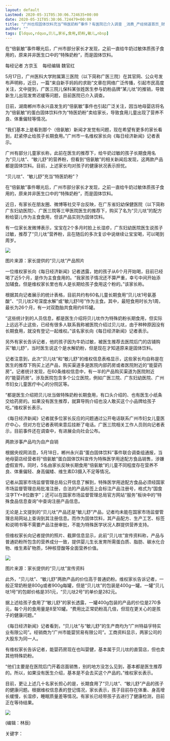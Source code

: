 ```yaml
---
layout: default
Lastmod: 2020-05-31T05:30:06.724635+00:00
date: 2020-05-31T05:30:06.724479+00:00
title: "广州也现固体饮料充当“特医奶粉”事件？有医院已介入调查 _消费_产经频道首页_财经网"
author: ""
tags: [ldquo,rdquo,贝儿,家长,食用,奶粉,敏儿,nbsp]
---
```


在“倍氨敏”事件曝光后，广州市部分家长才发现，之前一直给牛奶过敏体质孩子食用的，原来并非医生口中的“特殊奶粉”，而是固体饮料。

每经记者 方京玉    每经编辑 魏官红    

5月17日，广州医科大学附属第三医院（以下简称广医三院）在其官网、公众号发布声明称，近日，一篇“来自新手妈妈的求助”文章在网络广泛传播，引起市民高度关注，文中提到，广医三院儿保科某张姓医生参与奶粉品牌“某儿呔”的推销，导致新生儿出现发育迟缓等问题，目前医院已介入调查。

日前，湖南郴州市永兴县发生的“倍氨敏”事件也引起广泛关注，因当地母婴店将名为“倍氨敏”的蛋白固体饮料作为“特医奶粉”卖给家长，导致食用儿童出现了营养不良、体重偏轻等情况。

“我们基本上是看到那个（倍氨敏）新闻才发觉有问题，现在希望有更多的家长看到，赶紧停止给孩子长期食用。”广州市一名维权家长向《每日经济新闻》记者表示。

广州有部分儿童家长称，此前在医生的推荐下，给牛奶过敏的孩子长期食用名为“贝儿呔”、“敏儿舒”的营养粉，但看到“倍氨敏”的相关新闻后发现，这两款产品都是固体饮料。目前，上述家长均对孩子的健康状况表示担忧。

“贝儿呔”、“敏儿舒”充当“特医奶粉”？

在“倍氨敏”事件曝光后，广州市部分家长才发现，之前一直给牛奶过敏体质孩子食用的，原来并非医生口中的“特殊奶粉”，而是固体饮料。

近日，有家长在朋友圈、微博等社交平台反映，在广东省妇幼保健医院（以下简称广东妇幼医院）、广医三院等三甲医院医生的推荐下，购买了名为“贝儿呔”的配方粉给婴儿作为主食食用，但该产品实则为固体饮料。

有一位家长发微博表示，宝宝在2个多月时脸上长湿疹，广东妇幼医院医生说孩子过敏，推荐了“贝儿呔”营养粉，且在随后的多次复诊中说继续让宝宝喝，可以喝到周岁。

![](https://images.weserv.nl/?url=http%3A//image.nbd.com.cn/uploads/articles/images/865058/QQ__20200520182154.jpg)

图片来源：家长提供的“贝儿呔”产品照片

一位维权家长向《每日经济新闻》记者透露，她的孩子从6个月开始喝，目前已经喝了近5个月，是作为主食食用的。“我家孩子情况还不算严重，幸亏中间开始添加辅食。但是维权家长里也有人是长期给孩子食用这个粉的。”该家长称。

根据其向记者展示的统计表格，目前共约有60名儿童长期食用“贝儿呔1号氨基酸”、“贝儿呔2号深度水解”或“敏儿舒1号”作为主食。其中，最短食用时长为1周，最长为26个月，有一对双胞胎共食用约615罐。

“这些统计到的人员信息，都是医生介绍将贝儿呔作为特殊奶粉长期食用，但实际上远远不止这些，已经有很多人联系我称被医院介绍过贝儿呔，由于种种原因没有长期食用，就没有登记一起维权。”该名家长向《每日经济新闻》记者表示。

另外有家长告诉记者，他的孩子因为牛奶过敏，被医生推荐去医院后门的店铺购买“敏儿舒”，当时医生说这个是水解奶粉，但是现在才知道原来是固体饮料。

记者注意到，此次“贝儿呔”和“敏儿舒”的维权信息表格显示，这些家长均自称是在医生的推荐下购买上述产品，购买渠道多是医院内部药房或者医院附近的“能婴药房”。记者统计发现，在60条维权信息中，有一半的产品购买渠道为医院附近的“能婴药房”。涉及医院包含多个公立医院，例如广医三院、广东妇幼医院、广州市妇女儿童医疗中心的分院区等。

“都是医生介绍把贝儿呔当做特殊奶粉长期食用，有口头介绍的、也有医生小纸条交给药房的。如果没有医生推荐，就算导购介绍也没人敢买这个小品牌给孩子吃。”维权家长表示。

《每日经济新闻》记者就多位家长反应的问题通过公开电话联系广州市妇女儿童医疗中心，但对方在记者表明来意后挂断了电话。广医三院相关工作人员则向记者表示，目前事件还在调查中，有进展会向社会公布。

两款涉事产品均为自产自销

根据央视网消息，5月18日，郴州永兴县“蛋白固体饮料”事件联合调查组通报，当地母婴店经营者将“倍氨敏”蛋白固体饮料宣传为特殊医学用途配方食品销售，涉嫌虚假宣传。同时，5名由家长反映长期食用“倍氨敏”的儿童不同程度存在营养不良、体重偏轻、身高偏矮、维生素D3摄入不足等情况。

记者从国家市场监督管理总局公开信息了解到，特殊医学用途配方食品必须经国家市场监督管理总局批准注册，合法的产品标签上会标注产品注册号，格式为“国食注字TY+8位数字”；还可以在国家市场监督管理总局官方网站“服务”板块中的“特殊食品信息查询”中查询注册产品信息。

无论是上文提到的“贝儿呔”产品还是“敏儿舒”产品，记者均未能在国家市场监督管理总局网站上查询到其注册信息。而作为固体饮料，其产品配方、生产工艺、标签和说明书等不需要产品注册审批，不能为特殊医学状况人群提供营养支持。

但维权家长向记者提供的照片、截屏信息显示，此前“贝儿呔”宣传资料称，产品与普通奶粉所包含的营养成分一致，提供婴儿生长发育所需蛋白质、脂肪、碳水化合物、维生素矿物质，5种核苷酸等全面营养价值。

![](https://images.weserv.nl/?url=http%3A//image.nbd.com.cn/uploads/articles/images/865057/QQ__20200520182146.jpg)

图片来源：家长提供的“贝儿呔”宣传资料

此外，“贝儿呔”、“敏儿舒”两款产品的价位高于普通奶粉。维权家长告诉记者，一般正常奶粉是800g或者900g每罐，但是“贝儿呔”的包装是400g一罐。一罐“贝儿呔1号”的包邮价格是351元，“贝儿呔2号”的单价是282元。

据上述给孩子食用了“敏儿舒”的家长透露，一罐400g包装的产品的价位是270多元，每个月的食用量是8至10罐。“费用比正常奶粉高几倍，但现在更关心的是孩子的健康问题。”

《每日经济新闻》记者看到，“贝儿呔”与“敏儿舒”的生产商均为“广州特益孚特实业有限公司”。经销商为“广州市能婴贸易有限公司”。工商资料显示，两家公司的大股东为同一人。

有维权家长告诉记者，能婴药房现在也叫婴健，基本属于贝儿呔的直营店，但也卖其他特殊奶粉。

“他们主要是在医院后门开着店面销售，别的地方没怎么见到，基本都是医生推荐的。所以，如果没有医生介绍，基本是不会去买这个产品的。”维权家长表示。

目前，更让上述几十名家长担心的是，长期食用了“贝儿呔”、“敏儿舒”产品的孩子的健康问题。根据维权信息表的登记情况，家长表示，孩子目前存在体重、身高增长缓慢，长湿疹，睡眠质量差等情况。有家长已经带孩子去进行了健康检测，目前正在等待结果。

![](https://images.weserv.nl/?url=http%3A//tx1.cdn.caijing.com.cn/2014-03-27/114048455.jpg)

(编辑：林辰)

关键字：

